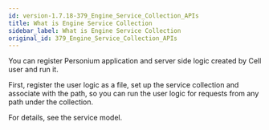 ```yaml
---
id: version-1.7.18-379_Engine_Service_Collection_APIs
title: What is Engine Service Collection
sidebar_label: What is Engine Service Collection
original_id: 379_Engine_Service_Collection_APIs
---
```


You can register Personium application and server side logic created by Cell user and run it.

First, register the user logic as a file, set up the service collection and associate with the path, so you can run the user logic for requests from any path under the collection.

For details, see the service model.

